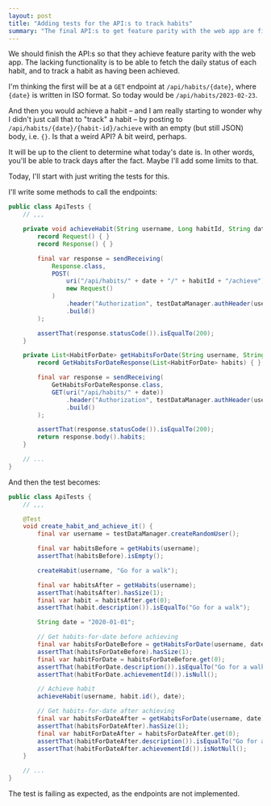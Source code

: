 ```yaml
---
layout: post
title: "Adding tests for the API:s to track habits"
summary: "The final API:s to get feature parity with the web app are first described and then implemented tests for."
---
```

We should finish the API:s so that they achieve feature parity with the web app. The lacking functionality is to be able to fetch the daily status of each habit, and to track a habit as having been achieved. 

I'm thinking the first will be at a `GET` endpoint at `/api/habits/{date}`, where `{date}` is written in ISO format. So today would be `/api/habits/2023-02-23`. 

And then you would achieve a habit – and I am really starting to wonder why I didn't just call that to "track" a habit – by posting to `/api/habits/{date}/{habit-id}/achieve` with an empty (but still JSON) body, i.e. `{}`. Is that a weird API? A bit weird, perhaps. 

It will be up to the client to determine what today's date is.  In other words, you'll be able to track days after the fact. Maybe I'll add some limits to that. 

Today, I'll start with just writing the tests for this. 

I'll write some methods to call the endpoints:

```java
public class ApiTests {
    // ,,,

    private void achieveHabit(String username, Long habitId, String date) {
        record Request() { }
        record Response() { }

        final var response = sendReceiving(
            Response.class,
            POST(
                uri("/api/habits/" + date + "/" + habitId + "/achieve"),
                new Request()
            )
                .header("Authorization", testDataManager.authHeader(username))
                .build()
        );

        assertThat(response.statusCode()).isEqualTo(200);
    }

    private List<HabitForDate> getHabitsForDate(String username, String date) {
        record GetHabitsForDateResponse(List<HabitForDate> habits) { }

        final var response = sendReceiving(
            GetHabitsForDateResponse.class,
            GET(uri("/api/habits/" + date))
                .header("Authorization", testDataManager.authHeader(username))
                .build()
        );

        assertThat(response.statusCode()).isEqualTo(200);
        return response.body().habits;
    }

    // ...
}
```

And then the test becomes:

```java
public class ApiTests {
    // ,,,

    @Test
    void create_habit_and_achieve_it() {
        final var username = testDataManager.createRandomUser();

        final var habitsBefore = getHabits(username);
        assertThat(habitsBefore).isEmpty();

        createHabit(username, "Go for a walk");

        final var habitsAfter = getHabits(username);
        assertThat(habitsAfter).hasSize(1);
        final var habit = habitsAfter.get(0);
        assertThat(habit.description()).isEqualTo("Go for a walk");

        String date = "2020-01-01";

        // Get habits-for-date before achieving
        final var habitsForDateBefore = getHabitsForDate(username, date);
        assertThat(habitsForDateBefore).hasSize(1);
        final var habitForDate = habitsForDateBefore.get(0);
        assertThat(habitForDate.description()).isEqualTo("Go for a walk");
        assertThat(habitForDate.achievementId()).isNull();

        // Achieve habit
        achieveHabit(username, habit.id(), date);

        // Get habits-for-date after achieving
        final var habitsForDateAfter = getHabitsForDate(username, date);
        assertThat(habitsForDateAfter).hasSize(1);
        final var habitForDateAfter = habitsForDateAfter.get(0);
        assertThat(habitForDateAfter.description()).isEqualTo("Go for a walk");
        assertThat(habitForDateAfter.achievementId()).isNotNull();
    }

    // ...
}
```

The test is failing as expected, as the endpoints are not implemented. 